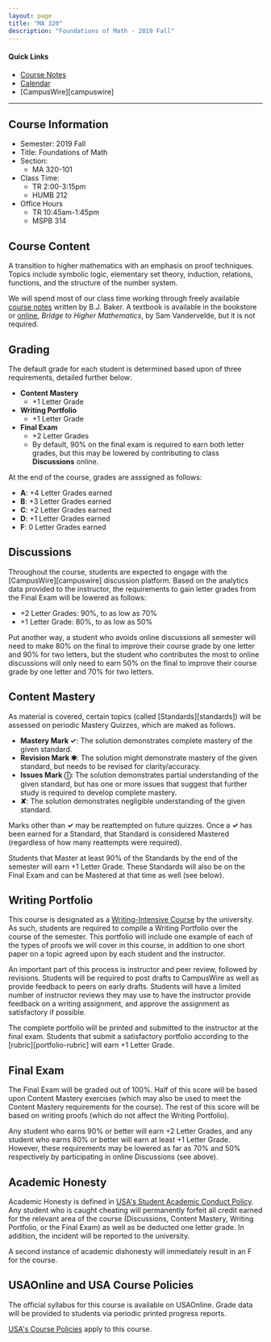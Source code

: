 ```yaml
---
layout: page
title: "MA 320"
description: "Foundations of Math - 2019 Fall"
---
```


#### Quick Links

- [Course Notes][notes]
- [Calendar][calendar]
- [CampusWire][campuswire]

---

## Course Information

- Semester: 2019 Fall
- Title: Foundations of Math 
- Section:
    - MA 320-101
- Class Time:
    - TR 2:00-3:15pm
    - HUMB 212
- Office Hours
    - TR 10:45am-1:45pm 
    - MSPB 314

## Course Content

A transition to higher mathematics with an emphasis on proof techniques. 
Topics include symbolic logic, elementary set theory, induction, relations, 
functions, and the structure of the number system. 

We will spend most of our class time working through freely available
[course notes][notes] written by B.J. Baker. 
A textbook is available in the bookstore or [online][textbook],
*Bridge to Higher Mathematics*, by Sam Vandervelde, but it is not required. 

## Grading

The default grade for each student is determined based upon 
of three requirements, detailed further below:

- **Content Mastery** 
  - +1 Letter Grade
- **Writing Portfolio**
  - +1 Letter Grade
- **Final Exam**
  - +2 Letter Grades
  - By default, 90% on the final exam is required to earn
    both letter grades, but this may be lowered by contributing
    to class **Discussions** online.

At the end of the course, grades are asssigned as follows:

- **A**: +4 Letter Grades earned
- **B**: +3 Letter Grades earned
- **C**: +2 Letter Grades earned
- **D**: +1 Letter Grades earned
- **F**: 0 Letter Grades earned

## Discussions

Throughout the course, students are expected to engage with the
[CampusWire][campuswire] discussion platform. Based on the analytics
data provided to the instructor, the requirements to gain letter
grades from the Final Exam will be lowered as follows:

- +2 Letter Grades: 90%, to as low as 70%
- +1 Letter Grade: 80%, to as low as 50%

Put another way, a student who avoids online discussions all semester
will need to make 80% on the final to improve their course grade
by one letter and 90% for two letters,
but the student who contributes the most to online discussions
will only need to earn 50% on the final to improve their course grade
by one letter and 70% for two letters.

## Content Mastery 

As material is covered, certain topics (called [Standards][standards]) 
will be assessed on periodic Mastery Quizzes, which are maked as follows.

* **Mastery Mark ✓**:
  The solution demonstrates complete mastery of the given standard.
* **Revision Mark ✱**:
  The solution might demonstrate mastery of the given standard,
  but needs to be revised for clarity/accuracy.
* **Issues Mark ⓘ**:
  The solution demonstrates partial understanding of the given standard,
  but has one or more issues that suggest that further study is required to
  develop complete mastery.
* **✘**:
  The solution demonstrates negligible understanding of the given
  standard.

Marks other than **✓** may be reattempted on future quizzes. Once a **✓**
has been earned for a Standard, that Standard is considered Mastered (regardless
of how many reattempts were required).

Students that Master at least 90% of the Standards by the end of the semester 
will earn +1 Letter Grade. These Standards will also be on the Final Exam
and can be Mastered at that time as well (see below).

## Writing Portfolio

This course is designated as a [Writing-Intensive Course][WIC] by the university.
As such, students are required to compile a Writing Portfolio over the course of
the semester. This portfolio will include one example of each of the types of
proofs we will cover in this course, in addition to one short paper on a topic
agreed upon by each student and the instructor.

An important part of this process is instructor and peer review, followed by revisions.
Students will be required to post drafts to CampusWire as well as provide feedback to
peers on early drafts. Students will have a limited number of instructor
reviews they may use to have the instructor provide feedback on a writing assignment,
and approve the assignment as satisfactory if possible.

The complete portfolio will be printed and submitted to the instructor at the final exam.
Students that submit a satisfactory portfolio according to the [rubric][portfolio-rubric]
will earn +1 Letter Grade. 

## Final Exam

The Final Exam will be graded out of 100%. Half of this score will be
based upon Content Mastery exercises (which may also be used to
meet the Content Mastery requirements for the course).
The rest of this score will be based on writing proofs (which do not
affect the Writing Portfolio).

Any student who earns 90% or better will earn +2 Letter Grades, and any student
who earns 80% or better will earn at least +1 Letter Grade.
However, these requirements
may be lowered as far as 70% and 50% respectively by participating in
online Discussions (see above).

## Academic Honesty

Academic Honesty is defined in
[USA's Student Academic Conduct Policy][usa-academic-conduct].
Any student who is caught
cheating will permanently forfeit all credit earned for the
relevant area of the course (Discussions,
Content Mastery, Writing Portfolio, or the Final Exam) as well as
be deducted one letter grade.
In addition, the incident will be reported to the university.

A second instance of academic dishonesty will immediately
result in an F for the course.

## USAOnline and USA Course Policies

The official syllabus for this course is available on
USAOnline. 
Grade data will be provided to students via periodic 
printed progress reports.

[USA's Course Policies][usa-course-policies] apply to this course.


[usa-course-policies]: https://www.southalabama.edu/departments/academicaffairs/resources/policies/additionalacademiccoursepolicies.pdf

[wic]: https://www.southalabama.edu/departments/academicsuccess/wac/wcoursecriteria.html

[usa-academic-conduct]: http://www.southalabama.edu/departments/academicaffairs/resources/policies/Student%20academic%20conduct%20policy-Final%20Version%20October%202014.pdf

[calendar]: calendar/
[notes]: http://jiblm.org/downloads/jiblmjournal/V160342S/V160342S.pdf
[drive]: /classes/drive/ 
[textbook]: https://static1.squarespace.com/static/53f512c0e4b0a95765d3908f/t/55373585e4b07cdf871ec22d/1429681541076/bridgebook.pdf
